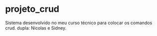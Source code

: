 # projeto_crud
Sistema desenvolvido no meu curso técnico para colocar os comandos crud.
dupla: Nicolas e Sidney.
